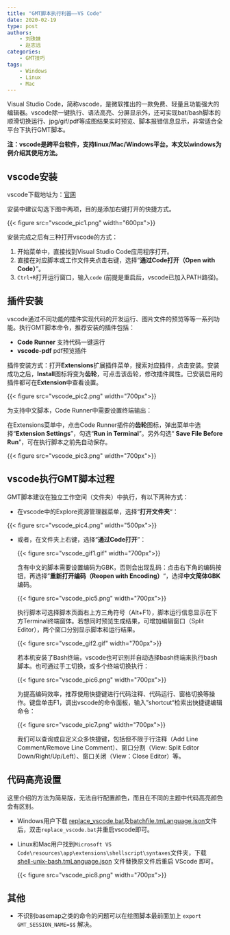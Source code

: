 ```yaml
---
title: "GMT脚本执行利器——VS Code"
date: 2020-02-19
type: post
authors:
    - 刘珠妹
    - 赵志远
categories:
    - GMT技巧
tags:
    - Windows
    - Linux
    - Mac
---
```


Visual Studio Code，简称vscode，是微软推出的一款免费、轻量且功能强大的编辑器。vscode除一键执行、语法高亮、分屏显示外，还可实现bat/bash脚本的顺滑切换运行、jpg/gif/pdf等成图结果实时预览、脚本报错信息显示，非常适合全平台下执行GMT脚本。

**注：vscode是跨平台软件，支持linux/Mac/Windows平台。本文以windows为例介绍其使用方法。**

## vscode安装

vscode下载地址为：[官网](https://code.visualstudio.com/Download)

安装中建议勾选下图中两项，目的是添加右键打开的快捷方式。

{{< figure src="vscode_pic1.png"  width="600px">}}

安装完成之后有三种打开vscode的方式：

1. 开始菜单中，直接找到Visual Studio Code应用程序打开。
2. 直接在对应脚本或工作文件夹点击右键，选择“**通过Code打开（Open with Code）**”。
3. `Ctrl+R`打开运行窗口，输入`code` (前提是重启后，vscode已加入PATH路径)。

## 插件安装

vscode通过不同功能的插件实现代码的开发运行、图片文件的预览等等一系列功能。执行GMT脚本命令，推荐安装的插件包括：

- **Code Runner** 支持代码一键运行
- **vscode-pdf** pdf预览插件

插件安装方式：打开**Extensions**扩展插件菜单，搜索对应插件，点击安装。安装成功之后，**Install**图标将变为**齿轮**，可点击该齿轮，修改插件属性。已安装启用的插件都可在**Extension**中查看设置。

{{< figure src="vscode_pic2.png"  width="700px">}}

为支持中文脚本，Code Runner中需要设置终端输出：

在Extensions菜单中，点击Code Runner插件的**齿轮**图标，弹出菜单中选择“**Extension Settings**”，勾选“**Run in Terminal**”。另外勾选“ **Save File Before Run**”，可在执行脚本之前先自动保存。

{{< figure src="vscode_pic3.png" width="700px">}}

## vscode执行GMT脚本过程

GMT脚本建议在独立工作空间（文件夹）中执行，有以下两种方式：

- 在vscode中的Explore资源管理器菜单，选择“**打开文件夹**“：

{{< figure src="vscode_pic4.png" width="500px">}}

- 或者，在文件夹上右键，选择“**通过Code打开**”：

   {{< figure src="vscode_gif1.gif"  width="700px">}}

   含有中文的脚本需要设置编码为GBK，否则会出现乱码：点击右下角的编码按钮，再选择”**重新打开编码（Reopen with Encoding）**“，选择**中文简体GBK**编码。

   {{< figure src="vscode_pic5.png" width="700px">}}

   执行脚本可选择脚本页面右上方三角符号（Alt+F1），脚本运行信息显示在下方Terminal终端窗体。若想同时预览生成结果，可增加编辑窗口（Split Editor），两个窗口分别显示脚本和运行结果。

   {{< figure src="vscode_gif2.gif"  width="700px">}}

   若本机安装了Bash终端，vscode也可识别并自动选择bash终端来执行bash脚本。也可通过手工切换，或多个终端切换执行：

   {{< figure src="vscode_pic6.png"  width="700px">}}

   为提高编码效率，推荐使用快捷键进行代码注释、代码运行、窗格切换等操作。键盘单击F1，调出vscode的命令面板，输入”shortcut“检索出快捷键编辑命令：

   {{< figure src="vscode_pic7.png"  width="700px">}}

   我们可以查询或自定义众多快捷键，包括但不限于行注释（Add Line Comment/Remove Line Comment）、窗口分割（View: Split Editor Down/Right/Up/Left）、窗口关闭（View：Close Editor）等。

## 代码高亮设置

这里介绍的方法为简易版，无法自行配置颜色，而且在不同的主题中代码高亮颜色会有区别。

- Windows用户下载 [replace_vscode.bat](replace_vscode.bat)及[batchfile.tmLanguage.json](batchfile.tmLanguage.json)文件后，双击`replace_vscode.bat`并重启vscode即可。

- Linux和Mac用户找到` Microsoft VS Code\resources\app\extensions\shellscript\syntaxes `文件夹，下载 [shell-unix-bash.tmLanguage.json](shell-unix-bash.tmLanguage.json) 文件替换原文件后重启 VScode 即可。

  {{< figure src="vscode_pic8.png"  width="700px">}}

## 其他

- 不识别basemap之类的命令的问题可以在绘图脚本最前面加上 `export GMT_SESSION_NAME=$$` 解决。
